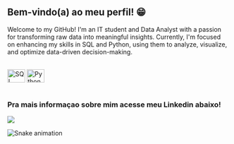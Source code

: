 ## Bem-vindo(a) ao meu perfil! 😁

 <div>
  <p>
   Welcome to my GitHub! I'm an IT student and Data Analyst with a passion for transforming raw data into meaningful insights. Currently, I'm focused on enhancing my skills in SQL and Python, using them to analyze, visualize, and optimize data-driven decision-making.
</div>
<div style="display: inline_block"><br>
  <img align="center" alt="SQL" height="30" width="40" src="https://raw.githubusercontent.com/marwin1991/profile-technology-icons/refs/heads/main/icons/mysql.png">
  <img align="center" alt="Python" height="30" width="40" src="https://raw.githubusercontent.com/marwin1991/profile-technology-icons/refs/heads/main/icons/python.png">
</div>
 
 <br>
 
  ### Pra mais informaçao sobre mim acesse meu Linkedin abaixo!
 
<div> 

  <a href="https://www.linkedin.com/in/mauricio-santos-oliveira/
  " target="_blank"><img src="https://img.shields.io/badge/-LinkedIn-%230077B5?style=for-the-badge&logo=linkedin&logoColor=white" target="_blank"></a> 
 
  ![Snake animation](https://github.com/devemdobro/devemdobro/blob/output/github-contribution-grid-snake.svg)

</div>
